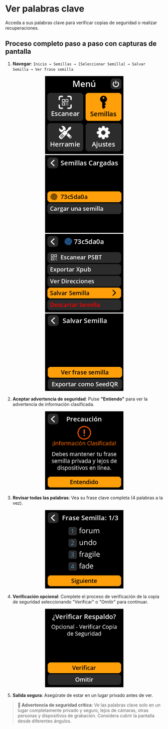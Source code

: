 # Ver palabras clave

Acceda a sus palabras clave para verificar copias de seguridad o realizar recuperaciones.

## Proceso completo paso a paso con capturas de pantalla

1. **Navegar**: `Inicio → Semillas → [Seleccionar Semilla] → Salvar Semilla → Ver frase semilla`

<div align="center">
     <img src="images/SeedOptionSelectView.png" alt="Flujo de navegación de Seeds" width="250"/>
</div>
<div align="center">
     <img src="images/SavedSeedSelectView.png" alt="Selección de formato de dirección" width="250"/>
</div>

<div align="center">
     <img src="images/BackupSeedSelectView.png" alt="Submenú Respaldar Semilla" width="250"/>
</div>
<div align="center">
     <img src="images/ViewSeedWordsSelectView.png" alt="Submenú de la semilla de copia de seguridad" width="250"/>
</div>

2. **Aceptar advertencia de seguridad**: Pulse **"Entiendo"** para ver la advertencia de información clasificada.

<div align="center">
     <img src="images/ViewSeedWordsWarningView.png" alt="Advertencia de seguridad antes de ver las palabras clave" width="250"/>
</div>

3. **Revisar todas las palabras**: Vea su frase clave completa (4 palabras a la vez).

<div align="center">
     <img src="images/SeedWordsView.png" alt="Pantalla de visualización de palabras clave" width="250"/>
</div>

4. **Verificación opcional**: Complete el proceso de verificación de la copia de seguridad seleccionando "Verificar" o "Omitir" para continuar.

<div align="center">
     <img src="images/SeedBackupTestView.png" alt="Verificación opcional de la copia de seguridad de la semilla" width="250"/>
</div>

5. **Salida segura**: Asegúrate de estar en un lugar privado antes de ver.

> **🔐 Advertencia de seguridad crítica**: Ve las palabras clave solo en un lugar completamente privado y seguro, lejos de cámaras, otras personas y dispositivos de grabación. Considera cubrir la pantalla desde diferentes ángulos.
